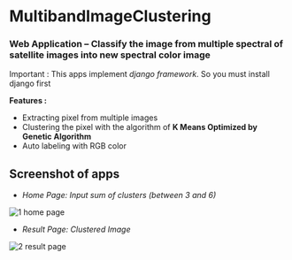 # MultibandImageClustering

### Web Application – Classify the image from multiple spectral of satellite images into new spectral color image

Important : This apps implement _django framework_. So you must install django first

**Features :**
* Extracting pixel from multiple images
* Clustering the pixel with the algorithm of __K Means Optimized by Genetic Algorithm__ 
* Auto labeling with RGB color

## Screenshot of apps

* _Home Page: Input sum of clusters (between 3 and 6)_

![1 home page](https://user-images.githubusercontent.com/16315641/36252059-054f85c2-1276-11e8-8f9b-99abb97738eb.PNG)

* _Result Page: Clustered Image_

![2 result page](https://user-images.githubusercontent.com/16315641/36252062-061ae758-1276-11e8-8b9a-c92bd762dec7.PNG)
